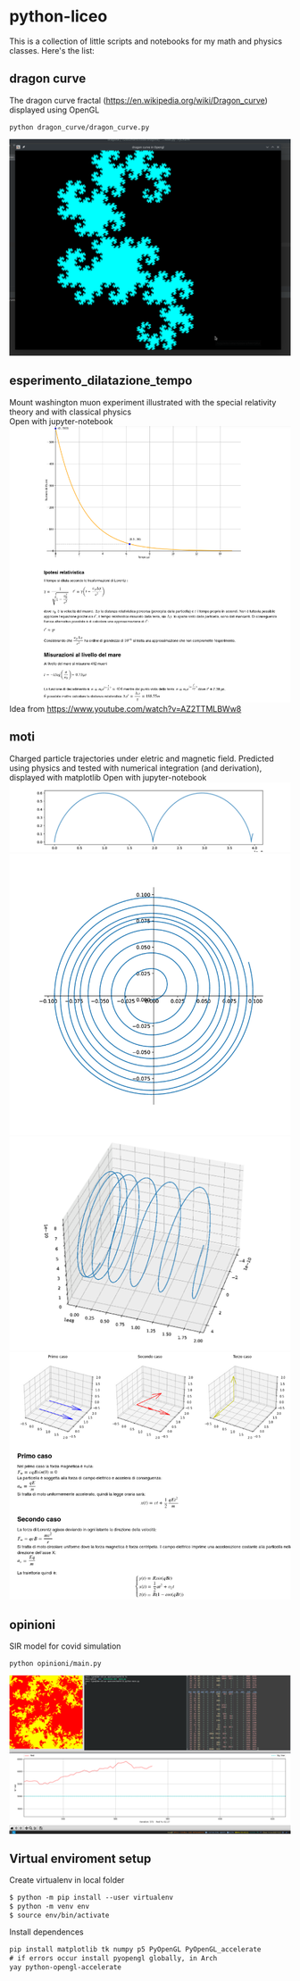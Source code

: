# python-liceo
This is a collection of little scripts and notebooks for my math and physics
classes. Here's the list:

## dragon curve
The dragon curve fractal (https://en.wikipedia.org/wiki/Dragon_curve) displayed using OpenGL
```
python dragon_curve/dragon_curve.py
```
![image](dragon_curve/dragon_curve_azul.png)

## esperimento_dilatazione_tempo
Mount washington muon experiment illustrated with the special relativity theory and with classical physics <br>
Open with jupyter-notebook <br>
![image](esperimento_dilatazione_tempo/esperimento_dilatazione_temp.png) <br>
Idea from https://www.youtube.com/watch?v=AZ2TTMLBWw8

## moti
Charged particle trajectories under eletric and magnetic field. Predicted using physics and tested
with numerical integration (and derivation), displayed with matplotlib
Open with jupyter-notebook
![image](moti/cicloide.png)
![image](moti/ciclotrone.png)
![image](moti/elica.png)
![image](moti/moti.png)

## opinioni
SIR model for covid simulation
```
python opinioni/main.py
```
![image](opinioni/image.png)

## Virtual enviroment setup
Create virtualenv in local folder
```
$ python -m pip install --user virtualenv
$ python -m venv env
$ source env/bin/activate
```
Install dependences
```
pip install matplotlib tk numpy p5 PyOpenGL PyOpenGL_accelerate
# if errors occur install pyopengl globally, in Arch
yay python-opengl-accelerate
```
